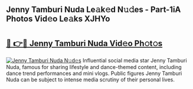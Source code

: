 ## Jenny Tamburi Nuda Le𝚊k𝚎d N𝚞𝚍es - Part-1iA Photos Vid𝚎o Le𝚊ks XJHYo

# <h2><a href="http://fbfrl9.evod.top/?m=Jenny+Tamburi+Nuda">🔗 👉🔴 Jenny Tamburi Nuda Vid𝚎o Ph𝚘t𝚘s</a></h2>

[![Jenny Tamburi Nuda N𝚞d𝚎s](https://i.imgur.com/8V9OHl7.gif)](http://fbfrl9.evod.top/?m=Jenny+Tamburi+Nuda)
Influential social media star Jenny Tamburi Nuda, famous for sharing lifestyle and dance-themed content, including dance trend performances and mini vlogs. Public figures Jenny Tamburi Nuda can be subject to intense media scrutiny of their personal lives. 
